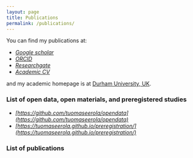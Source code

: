 ```yaml
---
layout: page
title: Publications
permalink: /publications/
---
```


<link rel="stylesheet" href="https://cdn.jsdelivr.net/gh/jpswalsh/academicons@1/css/academicons.min.css">

You can find my publications at:

* <i class="ai ai-google-scholar ai-1x"> [Google scholar](https://scholar.google.com/citations?user=K-odYUYAAAAJ&hl=en)</i>
* <i class="ai ai-orcid ai-1x"> [ORCID](https://orcid.org/0000-0002-2896-929X)</i>
* <i class="ai ai-researchgate ai-1x"> [Researchgate](https://www.researchgate.net/profile/Tuomas_Eerola)</i>
* <i class="ai ai-cv ai-1x"> [Academic CV](tuomaseerola_CV.pdf)</i>

and my academic homepage is at [Durham University, UK](https://www.durham.ac.uk/staff/tuomas-eerola/).

### List of open data, open materials, and preregistered studies

* <i class="ai ai-open-data ai-1x">[https://github.com/tuomaseerola/opendata](https://github.com/tuomaseerola/opendata)</i>
* <i class="ai ai-preregistered ai-1x">[https://tuomaseerola.github.io/preregistration/](https://tuomaseerola.github.io/preregistration/)</i>

### List of publications

<script src="https://bibbase.org/show?bib=https%3A%2F%2Ftuomaseerola.github.io%2FEerola.bib&commas=true&jsonp=1&authorFirst=true"></script>
